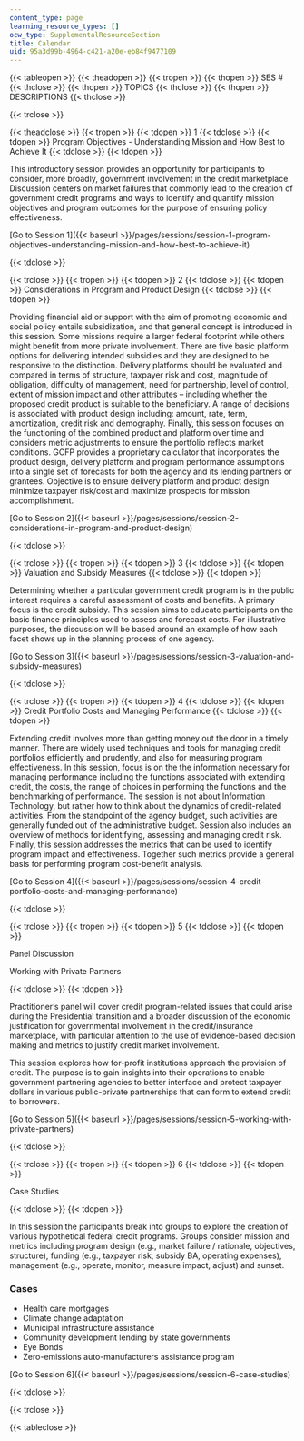 ```yaml
---
content_type: page
learning_resource_types: []
ocw_type: SupplementalResourceSection
title: Calendar
uid: 95a3d99b-4964-c421-a20e-eb84f9477109
---
```


{{< tableopen >}}
{{< theadopen >}}
{{< tropen >}}
{{< thopen >}}
SES #
{{< thclose >}}
{{< thopen >}}
TOPICS
{{< thclose >}}
{{< thopen >}}
DESCRIPTIONS
{{< thclose >}}

{{< trclose >}}

{{< theadclose >}}
{{< tropen >}}
{{< tdopen >}}
1
{{< tdclose >}}
{{< tdopen >}}
Program Objectives - Understanding Mission and How Best to Achieve It
{{< tdclose >}}
{{< tdopen >}}


This introductory session provides an opportunity for participants to consider, more broadly, government involvement in the credit marketplace. Discussion centers on market failures that commonly lead to the creation of government credit programs and ways to identify and quantify mission objectives and program outcomes for the purpose of ensuring policy effectiveness.

[Go to Session 1]({{< baseurl >}}/pages/sessions/session-1-program-objectives-understanding-mission-and-how-best-to-achieve-it)


{{< tdclose >}}

{{< trclose >}}
{{< tropen >}}
{{< tdopen >}}
2
{{< tdclose >}}
{{< tdopen >}}
Considerations in Program and Product Design
{{< tdclose >}}
{{< tdopen >}}


Providing financial aid or support with the aim of promoting economic and social policy entails subsidization, and that general concept is introduced in this session. Some missions require a larger federal footprint while others might benefit from more private involvement. There are five basic platform options for delivering intended subsidies and they are designed to be responsive to the distinction. Delivery platforms should be evaluated and compared in terms of structure, taxpayer risk and cost, magnitude of obligation, difficulty of management, need for partnership, level of control, extent of mission impact and other attributes – including whether the proposed credit product is suitable to the beneficiary. A range of decisions is associated with product design including: amount, rate, term, amortization, credit risk and demography. Finally, this session focuses on the functioning of the combined product and platform over time and considers metric adjustments to ensure the portfolio reflects market conditions. GCFP provides a proprietary calculator that incorporates the product design, delivery platform and program performance assumptions into a single set of forecasts for both the agency and its lending partners or grantees. Objective is to ensure delivery platform and product design minimize taxpayer risk/cost and maximize prospects for mission accomplishment.

[Go to Session 2]({{< baseurl >}}/pages/sessions/session-2-considerations-in-program-and-product-design)


{{< tdclose >}}

{{< trclose >}}
{{< tropen >}}
{{< tdopen >}}
3
{{< tdclose >}}
{{< tdopen >}}
Valuation and Subsidy Measures
{{< tdclose >}}
{{< tdopen >}}


Determining whether a particular government credit program is in the public interest requires a careful assessment of costs and benefits. A primary focus is the credit subsidy. This session aims to educate participants on the basic finance principles used to assess and forecast costs. For illustrative purposes, the discussion will be based around an example of how each facet shows up in the planning process of one agency.

[Go to Session 3]({{< baseurl >}}/pages/sessions/session-3-valuation-and-subsidy-measures)


{{< tdclose >}}

{{< trclose >}}
{{< tropen >}}
{{< tdopen >}}
4
{{< tdclose >}}
{{< tdopen >}}
Credit Portfolio Costs and Managing Performance
{{< tdclose >}}
{{< tdopen >}}


Extending credit involves more than getting money out the door in a timely manner. There are widely used techniques and tools for managing credit portfolios efficiently and prudently, and also for measuring program effectiveness. In this session, focus is on the the information necessary for managing performance including the functions associated with extending credit, the costs, the range of choices in performing the functions and the benchmarking of performance. The session is not about Information Technology, but rather how to think about the dynamics of credit-related activities. From the standpoint of the agency budget, such activities are generally funded out of the administrative budget. Session also includes an overview of methods for identifying, assessing and managing credit risk. Finally, this session addresses the metrics that can be used to identify program impact and effectiveness. Together such metrics provide a general basis for performing program cost-benefit analysis.

[Go to Session 4]({{< baseurl >}}/pages/sessions/session-4-credit-portfolio-costs-and-managing-performance)


{{< tdclose >}}

{{< trclose >}}
{{< tropen >}}
{{< tdopen >}}
5
{{< tdclose >}}
{{< tdopen >}}


Panel Discussion

Working with Private Partners


{{< tdclose >}}
{{< tdopen >}}


Practitioner’s panel will cover credit program-related issues that could arise during the Presidential transition and a broader discussion of the economic justification for governmental involvement in the credit/insurance marketplace, with particular attention to the use of evidence-based decision making and metrics to justify credit market involvement.

This session explores how for-profit institutions approach the provision of credit. The purpose is to gain insights into their operations to enable government partnering agencies to better interface and protect taxpayer dollars in various public-private partnerships that can form to extend credit to borrowers.

[Go to Session 5]({{< baseurl >}}/pages/sessions/session-5-working-with-private-partners)


{{< tdclose >}}

{{< trclose >}}
{{< tropen >}}
{{< tdopen >}}
6
{{< tdclose >}}
{{< tdopen >}}


Case Studies


{{< tdclose >}}
{{< tdopen >}}


In this session the participants break into groups to explore the creation of various hypothetical federal credit programs. Groups consider mission and metrics including program design (e.g., market failure / rationale, objectives, structure), funding (e.g., taxpayer risk, subsidy BA, operating expenses), management (e.g., operate, monitor, measure impact, adjust) and sunset.

### Cases

*   Health care mortgages
*   Climate change adaptation
*   Municipal infrastructure assistance
*   Community development lending by state governments
*   Eye Bonds
*   Zero-emissions auto-manufacturers assistance program

[Go to Session 6]({{< baseurl >}}/pages/sessions/session-6-case-studies)


{{< tdclose >}}

{{< trclose >}}

{{< tableclose >}}
